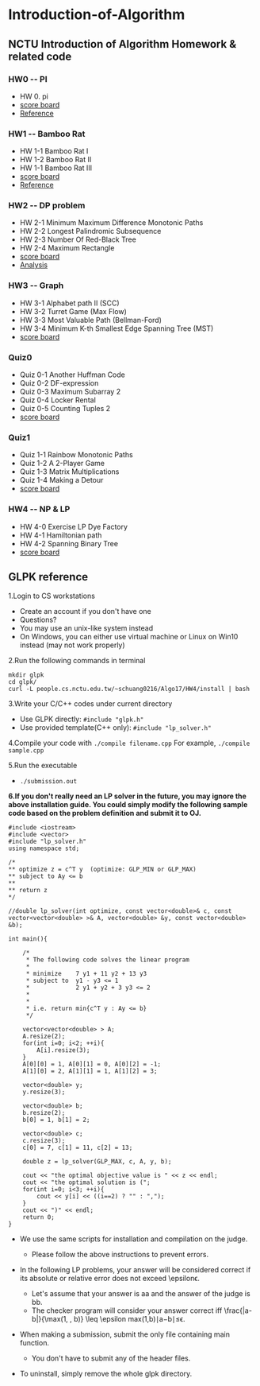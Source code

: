 # Introduction-of-Algorithm
## NCTU Introduction of Algorithm Homework & related code
### HW0 -- PI
- HW 0. pi
- [score board](https://people.cs.nctu.edu.tw/~tdwu402/2018_Algo/HW0/HW0.html)
- [Reference](https://hackmd.io/s/HJvOt-zdQ)
### HW1 -- Bamboo Rat
- HW 1-1 Bamboo Rat I
- HW 1-2 Bamboo Rat II
- HW 1-1 Bamboo Rat III
- [score board](https://people.cs.nctu.edu.tw/~tdwu402/2018_Algo/HW1/HW1.html)
- [Reference](https://hackmd.io/s/HkZdfJb0X)
### HW2 -- DP problem
- HW 2-1 Minimum Maximum Difference Monotonic Paths
- HW 2-2 Longest Palindromic Subsequence
- HW 2-3 Number Of Red-Black Tree
- HW 2-4 Maximum Rectangle
- [score board](https://people.cs.nctu.edu.tw/~tdwu402/2018_Algo/HW2/HW2.html)
- [Analysis](https://hackmd.io/s/BkXyeVdCm)
### HW3 -- Graph
- HW 3-1 Alphabet path II (SCC)
- HW 3-2 Turret Game (Max Flow)
- HW 3-3 Most Valuable Path (Bellman-Ford)
- HW 3-4 Minimum K-th Smallest Edge Spanning Tree (MST)
- [score board](https://people.cs.nctu.edu.tw/~tdwu402/2018_Algo/HW3/HW3.html)
### Quiz0 
- Quiz 0-1 Another Huffman Code
- Quiz 0-2 DF-expression
- Quiz 0-3 Maximum Subarray 2
- Quiz 0-4 Locker Rental
- Quiz 0-5 Counting Tuples 2
- [score board](https://people.cs.nctu.edu.tw/~tdwu402/2018_Algo/Quiz0/Quiz0_rank.html)
### Quiz1
- Quiz 1-1 Rainbow Monotonic Paths
- Quiz 1-2 A 2-Player Game
-	Quiz 1-3 Matrix Multiplications
-	Quiz 1-4 Making a Detour
- [score board](https://people.cs.nctu.edu.tw/~tdwu402/2018_Algo/Quiz1/Quiz1_rank.html)
### HW4 -- NP & LP
- HW 4-0 Exercise LP Dye Factory
- HW 4-1 Hamiltonian path
- HW 4-2 Spanning Binary Tree
- [score board](https://people.cs.nctu.edu.tw/~tdwu402/2018_Algo/HW4/HW4.html)

## GLPK reference
1.Login to CS workstations
  - Create an account if you don't have one
  - Questions?
  - You may use an unix-like system instead
  - On Windows, you can either use virtual machine or Linux on Win10 instead (may not work properly)

2.Run the following commands in terminal
```
mkdir glpk
cd glpk/
curl -L people.cs.nctu.edu.tw/~schuang0216/Algo17/HW4/install | bash
```

3.Write your C/C++ codes under current directory
  - Use GLPK directly: ```#include "glpk.h"```
  - Use provided template(C++ only): ```#include "lp_solver.h"```

4.Compile your code with ```./compile filename.cpp```
For example, ```./compile sample.cpp```

5.Run the executable
  - ```./submission.out```

**6.If you don't really need an LP solver in the future, you may ignore the above installation guide.
You could simply modify the following sample code based on the problem definition and submit it to OJ.**
```
#include <iostream>
#include <vector>
#include "lp_solver.h"
using namespace std;

/*
** optimize z = c^T y  (optimize: GLP_MIN or GLP_MAX)
** subject to Ay <= b
** 
** return z
*/

//double lp_solver(int optimize, const vector<double>& c, const vector<vector<double> >& A, vector<double> &y, const vector<double> &b);

int main(){
    
    /*
     * The following code solves the linear program
     * 
     * minimize    7 y1 + 11 y2 + 13 y3
     * subject to  y1 - y3 <= 1
     *             2 y1 + y2 + 3 y3 <= 2
     *
     *
     * i.e. return min{c^T y : Ay <= b}
     */
    
    vector<vector<double> > A;
    A.resize(2);
    for(int i=0; i<2; ++i){
        A[i].resize(3);
    }	
    A[0][0] = 1, A[0][1] = 0, A[0][2] = -1;
    A[1][0] = 2, A[1][1] = 1, A[1][2] = 3;
    
    vector<double> y;
    y.resize(3);
    
    vector<double> b;
    b.resize(2);
    b[0] = 1, b[1] = 2;
    
    vector<double> c;
    c.resize(3);
    c[0] = 7, c[1] = 11, c[2] = 13;
    
    double z = lp_solver(GLP_MAX, c, A, y, b);
    
    cout << "the optimal objective value is " << z << endl;
    cout << "the optimal solution is (";	
    for(int i=0; i<3; ++i){
        cout << y[i] << ((i==2) ? "" : ",");
    }
    cout << ")" << endl;
    return 0;
}
```

- We use the same scripts for installation and compilation on the judge.
  - Please follow the above instructions to prevent errors.

- In the following LP problems, your answer will be considered correct if its absolute or relative error does not exceed \epsilonϵ.
  - Let's assume that your answer is aa and the answer of the judge is bb.
  - The checker program will consider your answer correct iff \frac{|a-b|}{\max(1, \, b)} \leq \epsilon max(1,b)∣a−b∣≤ϵ.

- When making a submission, submit the only file containing main function.
  - You don't have to submit any of the header files.

- To uninstall, simply remove the whole glpk directory.
